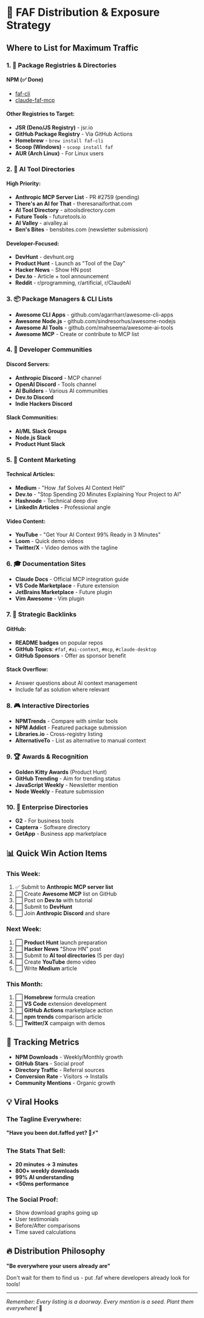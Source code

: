 # 🚀 FAF Distribution & Exposure Strategy

## Where to List for Maximum Traffic

### 1. 🎯 **Package Registries & Directories**

#### NPM (✅ Done)
- [faf-cli](https://npmjs.com/package/faf-cli)
- [claude-faf-mcp](https://npmjs.com/package/claude-faf-mcp)

#### Other Registries to Target:
- **JSR (Deno/JS Registry)** - jsr.io
- **GitHub Package Registry** - Via GitHub Actions
- **Homebrew** - `brew install faf-cli`
- **Scoop (Windows)** - `scoop install faf`
- **AUR (Arch Linux)** - For Linux users

### 2. 🤖 **AI Tool Directories**

#### High Priority:
- **Anthropic MCP Server List** - PR #2759 (pending)
- **There's an AI for That** - theresanaiforthat.com
- **AI Tool Directory** - aitoolsdirectory.com
- **Future Tools** - futuretools.io
- **AI Valley** - aivalley.ai
- **Ben's Bites** - bensbites.com (newsletter submission)

#### Developer-Focused:
- **DevHunt** - devhunt.org
- **Product Hunt** - Launch as "Tool of the Day"
- **Hacker News** - Show HN post
- **Dev.to** - Article + tool announcement
- **Reddit** - r/programming, r/artificial, r/ClaudeAI

### 3. 📦 **Package Managers & CLI Lists**

- **Awesome CLI Apps** - github.com/agarrharr/awesome-cli-apps
- **Awesome Node.js** - github.com/sindresorhus/awesome-nodejs
- **Awesome AI Tools** - github.com/mahseema/awesome-ai-tools
- **Awesome MCP** - Create or contribute to MCP list

### 4. 🌟 **Developer Communities**

#### Discord Servers:
- **Anthropic Discord** - MCP channel
- **OpenAI Discord** - Tools channel
- **AI Builders** - Various AI communities
- **Dev.to Discord**
- **Indie Hackers Discord**

#### Slack Communities:
- **AI/ML Slack Groups**
- **Node.js Slack**
- **Product Hunt Slack**

### 5. 📝 **Content Marketing**

#### Technical Articles:
- **Medium** - "How .faf Solves AI Context Hell"
- **Dev.to** - "Stop Spending 20 Minutes Explaining Your Project to AI"
- **Hashnode** - Technical deep dive
- **LinkedIn Articles** - Professional angle

#### Video Content:
- **YouTube** - "Get Your AI Context 99% Ready in 3 Minutes"
- **Loom** - Quick demo videos
- **Twitter/X** - Video demos with the tagline

### 6. 🎓 **Documentation Sites**

- **Claude Docs** - Official MCP integration guide
- **VS Code Marketplace** - Future extension
- **JetBrains Marketplace** - Future plugin
- **Vim Awesome** - Vim plugin

### 7. 🔗 **Strategic Backlinks**

#### GitHub:
- **README badges** on popular repos
- **GitHub Topics**: `#faf`, `#ai-context`, `#mcp`, `#claude-desktop`
- **GitHub Sponsors** - Offer as sponsor benefit

#### Stack Overflow:
- Answer questions about AI context management
- Include faf as solution where relevant

### 8. 🎮 **Interactive Directories**

- **NPMTrends** - Compare with similar tools
- **NPM Addict** - Featured package submission
- **Libraries.io** - Cross-registry listing
- **AlternativeTo** - List as alternative to manual context

### 9. 🏆 **Awards & Recognition**

- **Golden Kitty Awards** (Product Hunt)
- **GitHub Trending** - Aim for trending status
- **JavaScript Weekly** - Newsletter mention
- **Node Weekly** - Feature submission

### 10. 💼 **Enterprise Directories**

- **G2** - For business tools
- **Capterra** - Software directory
- **GetApp** - Business app marketplace

## 📊 Quick Win Action Items

### This Week:
1. ✅ Submit to **Anthropic MCP server list**
2. ⬜ Create **Awesome MCP** list on GitHub
3. ⬜ Post on **Dev.to** with tutorial
4. ⬜ Submit to **DevHunt**
5. ⬜ Join **Anthropic Discord** and share

### Next Week:
1. ⬜ **Product Hunt** launch preparation
2. ⬜ **Hacker News** "Show HN" post
3. ⬜ Submit to **AI tool directories** (5 per day)
4. ⬜ Create **YouTube** demo video
5. ⬜ Write **Medium** article

### This Month:
1. ⬜ **Homebrew** formula creation
2. ⬜ **VS Code** extension development
3. ⬜ **GitHub Actions** marketplace action
4. ⬜ **npm trends** comparison article
5. ⬜ **Twitter/X** campaign with demos

## 🎯 Tracking Metrics

- **NPM Downloads** - Weekly/Monthly growth
- **GitHub Stars** - Social proof
- **Directory Traffic** - Referral sources
- **Conversion Rate** - Visitors → Installs
- **Community Mentions** - Organic growth

## 💡 Viral Hooks

### The Tagline Everywhere:
**"Have you been dot.faffed yet? 🧡⚡️"**

### The Stats That Sell:
- **20 minutes → 3 minutes**
- **800+ weekly downloads**
- **99% AI understanding**
- **<50ms performance**

### The Social Proof:
- Show download graphs going up
- User testimonials
- Before/After comparisons
- Time saved calculations

## 🔥 Distribution Philosophy

**"Be everywhere your users already are"**

Don't wait for them to find us - put .faf where developers already look for tools!

---

*Remember: Every listing is a doorway. Every mention is a seed. Plant them everywhere!* 🌱